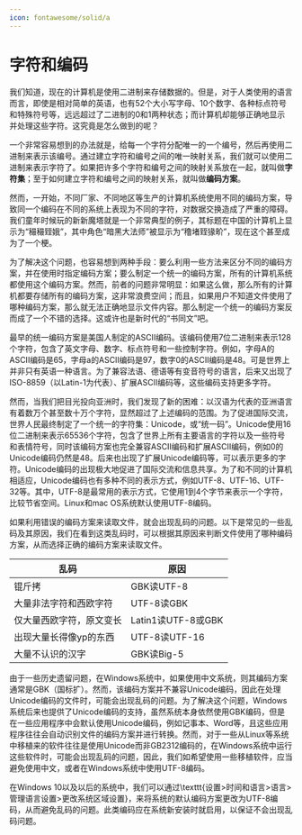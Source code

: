 ```yaml
---
icon: fontawesome/solid/a
---
```


# 字符和编码

我们知道，现在的计算机是使用二进制来存储数据的。但是，对于人类使用的语言而言，即使是相对简单的英语，也有52个大小写字母、10个数字、各种标点符号和特殊符号等，远远超过了二进制的0和1两种状态；而计算机却能够正确地显示并处理这些字符。这究竟是怎么做到的呢？

一个非常容易想到的办法就是，给每一个字符分配唯一的一个编号，然后再使用二进制来表示该编号。通过建立字符和编号之间的唯一映射关系，我们就可以使用二进制来表示字符了。如果把许多个字符和编号之间的映射关系放在一起，就叫做**字符集**；至于如何建立字符和编号之间的映射关系，就叫做**编码方案**。

然而，一开始，不同厂家、不同地区等生产的计算机系统使用不同的编码方案，导致同一个编码在不同的系统上表现为不同的字符，对数据交换造成了严重的障碍。我们童年时候玩的新新魔塔就是一个非常典型的例子，其标题在中国的计算机上显示为“穝穝臸娥”，其中角色“暗黑大法师”被显示为“穞堵臸猭畍”，现在这个甚至成为了一个梗。

为了解决这个问题，也容易想到两种手段：要么利用一些方法来区分不同的编码方案，并在使用时指定编码方案；要么制定一个统一的编码方案，所有的计算机系统都使用这个编码方案。然而，前者的问题非常明显：如果这么做，那么所有的计算机都要存储所有的编码方案，这非常浪费空间；而且，如果用户不知道文件使用了哪种编码方案，那么就无法正确地显示文件内容。那么制定一个统一的编码方案反而成了一个不错的选择。这或许也是新时代的“书同文”吧。

最早的统一编码方案是美国人制定的ASCII编码。该编码使用7位二进制来表示128个字符，包含了英文字母、数字、标点符号和一些控制字符。例如，字母A的ASCII编码是65，字母a的ASCII编码是97，数字0的ASCII编码是48。可是世界上并非只有英语一种语言。为了兼容法语、德语等有变音符号的语言，后来又出现了ISO-8859（以Latin-1为代表）、扩展ASCII编码等，这些编码支持更多字符。

然而，当我们把目光投向亚洲时，我们发现了新的困难：以汉语为代表的亚洲语言有着数万个甚至数十万个字符，显然超过了上述编码的范围。为了促进国际交流，世界人民最终制定了一个统一的字符集：Unicode，或“统一码”。Unicode使用16位二进制来表示65536个字符，包含了世界上所有主要语言的字符以及一些符号和表情符号，同时该编码方案也完全兼容ASCII编码和扩展ASCII编码，例如0的Unicode编码仍然是48。后来也出现了扩展Unicode编码等，可以表示更多的字符。Unicode编码的出现极大地促进了国际交流和信息共享。为了和不同的计算机相适应，Unicode编码也有多种不同的表示方式，例如UTF-8、UTF-16、UTF-32等。其中，UTF-8是最常用的表示方式，它使用1到4个字节来表示一个字符，比较节省空间。Linux和mac OS系统默认使用UTF-8编码。

如果利用错误的编码方案来读取文件，就会出现乱码的问题。以下是常见的一些乱码及其原因，我们在看到这类乱码时，可以根据其原因来判断文件使用了哪种编码方案，从而选择正确的编码方案来读取文件。

|乱码|原因|
|---|---|
|锟斤拷|GBK读UTF-8|
|大量非法字符和西欧字符|UTF-8读GBK |
|仅大量西欧字符，原文变长|Latin1读UTF-8或GBK |
|出现大量长得像yp的东西 |UTF-8读UTF-16 |
|大量不认识的汉字 |GBK读Big-5 |

由于一些历史遗留问题，在Windows系统中，如果使用中文系统，则其编码方案通常是GBK（国标扩）。然而，该编码方案并不兼容Unicode编码，因此在处理Unicode编码的文件时，可能会出现乱码的问题。为了解决这个问题，Windows系统后来也提供了Unicode编码的支持，虽然系统本身依然使用GBK编码，但是在一些应用程序中会默认使用Unicode编码，例如记事本、Word等，且这些应用程序往往会自动识别文件的编码方案并进行转换。然而，对于一些从Linux等系统中移植来的软件往往是使用Unicode而非GB2312编码的，在Windows系统中运行这些软件时，可能会出现乱码的问题，因此，我们如希望使用一些移植软件，应当避免使用中文，或者在Windows系统中使用UTF-8编码。

在Windows 10以及以后的系统中，我们可以通过\texttt{设置>时间和语言>语言>管理语言设置>更改系统区域设置}，来将系统的默认编码方案更改为UTF-8编码，从而避免乱码的问题。此类编码应在系统新安装时就启用，以保证不会出现乱码问题。

